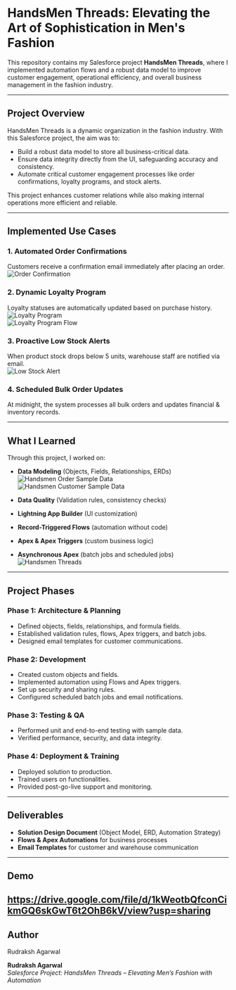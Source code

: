 # HandsMen Threads: Elevating the Art of Sophistication in Men's Fashion  

This repository contains my Salesforce project **HandsMen Threads**, where I implemented automation flows and a robust data model to improve customer engagement, operational efficiency, and overall business management in the fashion industry.  

---

## Project Overview  

HandsMen Threads is a dynamic organization in the fashion industry. With this Salesforce project, the aim was to:  

- Build a robust data model to store all business-critical data.  
- Ensure data integrity directly from the UI, safeguarding accuracy and consistency.  
- Automate critical customer engagement processes like order confirmations, loyalty programs, and stock alerts.  

This project enhances customer relations while also making internal operations more efficient and reliable.  

---

## Implemented Use Cases  

### 1. Automated Order Confirmations  
Customers receive a confirmation email immediately after placing an order.  
![Order Confirmation](./screenshots/OrderConfirmation.png)  

### 2. Dynamic Loyalty Program  
Loyalty statuses are automatically updated based on purchase history.  
![Loyalty Program](./screenshots/LoyaltyProgram.png)  
![Loyalty Program Flow](./screenshots/LoyaltyProgramFlow.png)  

### 3. Proactive Low Stock Alerts  
When product stock drops below 5 units, warehouse staff are notified via email.  
![Low Stock Alert](./screenshots/LowStockAlert.png)  

### 4. Scheduled Bulk Order Updates  
At midnight, the system processes all bulk orders and updates financial & inventory records.  

---

## What I Learned  

Through this project, I worked on:  

- **Data Modeling** (Objects, Fields, Relationships, ERDs)  
![Handsmen Order Sample Data](./screenshots/HandsmenOrderSampleData.png)  
![Handsmen Customer Sample Data](./screenshots/HandsmenCustomerSampleData.png)  

- **Data Quality** (Validation rules, consistency checks)  
- **Lightning App Builder** (UI customization)  
- **Record-Triggered Flows** (automation without code)  
- **Apex & Apex Triggers** (custom business logic)  
- **Asynchronous Apex** (batch jobs and scheduled jobs)  
![Handsmen Threads](./screenshots/HandsmenThreads.png)  

---

## Project Phases  

### Phase 1: Architecture & Planning  
- Defined objects, fields, relationships, and formula fields.  
- Established validation rules, flows, Apex triggers, and batch jobs.  
- Designed email templates for customer communications.  

### Phase 2: Development  
- Created custom objects and fields.  
- Implemented automation using Flows and Apex triggers.  
- Set up security and sharing rules.  
- Configured scheduled batch jobs and email notifications.  

### Phase 3: Testing & QA  
- Performed unit and end-to-end testing with sample data.  
- Verified performance, security, and data integrity.  

### Phase 4: Deployment & Training  
- Deployed solution to production.  
- Trained users on functionalities.  
- Provided post-go-live support and monitoring.  

---

## Deliverables  

- **Solution Design Document** (Object Model, ERD, Automation Strategy)  
- **Flows & Apex Automations** for business processes  
- **Email Templates** for customer and warehouse communication  

---

## Demo  

https://drive.google.com/file/d/1kWeotbQfconCikmGQ6skGwT6t2OhB6kV/view?usp=sharing
---

## Author
Rudraksh Agarwal

**Rudraksh Agarwal**  
*Salesforce Project: HandsMen Threads – Elevating Men’s Fashion with Automation*  
